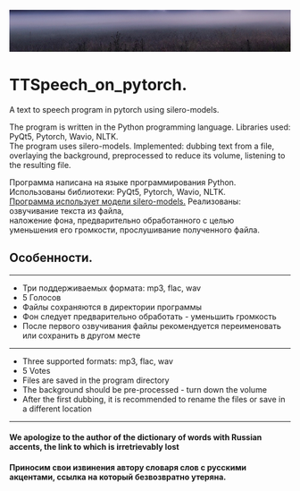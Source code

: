 ![logo](images/tuman.jpg)

# TTSpeech_on_pytorch.

A text to speech program in pytorch using silero-models.  

The program is written in the Python programming language. Libraries used: PyQt5, Pytorch, Wavio, NLTK.  
The program uses silero-models. Implemented: dubbing text from a file,  
overlaying the background, preprocessed to reduce its volume, listening to the resulting file.  

Программа написана на языке программирования Python. Использованы библиотеки: PyQt5, Pytorch, Wavio, NLTK.   
[Программа использует модели silero-models.](https://github.com/snakers4/silero-models) Реализованы: озвучивание текста из файла,  
наложение фона, предварительно обработанного с целью  
уменьшения его громкости, прослушивание полученного файла.  

## Особенности.
----
+ Три поддерживаемых формата: mp3, flac, wav
+ 5 Голосов
+ Файлы сохраняются в директории программы
+ Фон следует предварительно обработать - уменьшить громкость
+ После первого озвучивания файлы рекомендуется переименовать или сохранить в другом месте
------
+ Three supported formats: mp3, flac, wav
+ 5 Votes
+ Files are saved in the program directory
+ The background should be pre-processed - turn down the volume
+ After the first dubbing, it is recommended to rename the files or save in a different location
------
#### We apologize to the author of the dictionary of words with Russian accents, the link to which is irretrievably lost
#### Приносим свои извинения автору словаря слов с русскими акцентами, ссылка на который безвозвратно утеряна.

